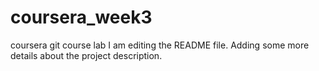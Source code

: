 # coursera_week3
coursera git course lab
I am editing the README file. Adding some more details about the project description.
